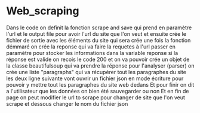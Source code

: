 ﻿# Web_scraping
Dans le code on definit la fonction scrape and save qui prend en paramètre l'url et le output file pour avoir l'url du site que l'on veut et ensuite crée le fichier de sortie avec les éléments du site qui sera crée une fois la fonction démmaré
on crée la reponse qui va faire la requetes à l'url passer en paramètre pour stocker les informations dans la variable reponse
si la réponse est valide on recois le code 200 et on va pouvoir crée un objet de la classe beautifulsoup qui va prendre la réponse pour l'analyser (parser)
on crée une liste "paragraphs" qui va récupérer tout les paragraphes du site
les deux ligne suivante vont ouvrir un fichier json en mode écriture pour pouvoir y mettre tout les paragraphes du site web dedans
Et pour finir on dit a l'utilisateur que les données on bien été sauvegarder ou non
Et en fin de page on peut modifier le url to scrape pour changer de site que l'on veut scrape et dessous changer le nom du fichier json
